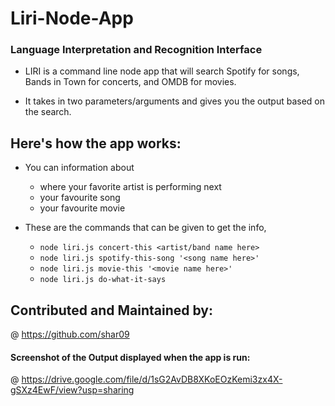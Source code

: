 # Liri-Node-App
### Language Interpretation and Recognition Interface

* LIRI is a command line node app that will search Spotify for songs, Bands in Town for concerts, and OMDB for movies.

* It takes in two parameters/arguments and gives you the output based on the search.

## Here's how the app works:
* You can information about
 
    * where your favorite artist is performing next
    * your favourite song
    * your favourite movie

* These are the commands that can be given to get the info,

  * `node liri.js concert-this <artist/band name here>`
  * `node liri.js spotify-this-song '<song name here>'`
  * `node liri.js movie-this '<movie name here>'`
  * `node liri.js do-what-it-says`

## Contributed and Maintained by:

@ https://github.com/shar09  

#### Screenshot of the Output displayed when the app is run:

@ https://drive.google.com/file/d/1sG2AvDB8XKoEOzKemi3zx4X-gSXz4EwF/view?usp=sharing
